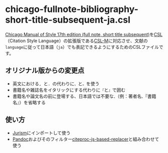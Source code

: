 # chicago-fullnote-bibliography-short-title-subsequent-ja.csl

[Chicago Manual of Style 17th edition (full note, short title subsequent)](https://www.zotero.org/styles?q=id%3Achicago-fullnote-bibliography-short-title-subsequent)を[CSL](https://citationstyles.org/)（Citation Style Language）の拡張版である[CSL-M](https://citeproc-js.readthedocs.io/en/latest/csl-m/index.html)に対応させ、文献の`language`に従って日本語（`ja`）でも表記できるようにするためのCSLファイルです。

## オリジナル版からの変更点

- 英文における`, `と`. `の代わりに`、`と`。`を使う
- 書籍名や雑誌名をイタリックにする代わりに`『`と`』`で囲む
- 書籍名や論文名の前に登場する、日本語では不要な`、`（例：著者名`、`『書籍名』）を省略する

## 使い方

- [Jurism](https://juris-m.github.io/)にインポートして使う
- [Pandoc](https://pandoc.org/)およびそのフィルター[citeproc-js-based-replacer](https://github.com/kotobuki/citeproc-js-based-replacer)と組み合わせて使う
